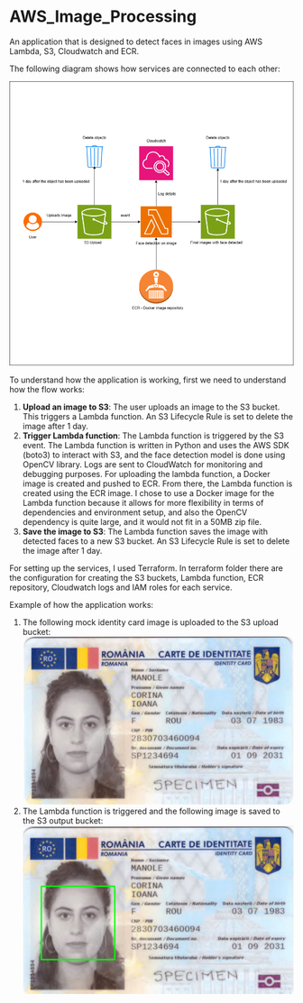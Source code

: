 # AWS_Image_Processing
An application that is designed to detect faces in images using AWS Lambda, S3, Cloudwatch and ECR. 

The following diagram shows how services are connected to each other:

![Services_Diagram.png](images/Services_Diagram.png)

To understand how the application is working, first we need to understand how the flow works:

1. **Upload an image to S3**: The user uploads an image to the S3 bucket. This triggers a Lambda function. 
An S3 Lifecycle Rule is set to delete the image after 1 day.
2. **Trigger Lambda function**: The Lambda function is triggered by the S3 event.
The Lambda function is written in Python and uses the AWS SDK (boto3) to interact with S3, and the face detection model is done using OpenCV library.
Logs are sent to CloudWatch for monitoring and debugging purposes.
For uploading the lambda function, a Docker image is created and pushed to ECR. From there, the Lambda function is created using the ECR image.
I chose to use a Docker image for the Lambda function because it allows for more flexibility in terms of dependencies and environment setup, and also the OpenCV dependency is quite large, and it would not fit in a 50MB zip file.
3. **Save the image to S3**: The Lambda function saves the image with detected faces to a new S3 bucket.
An S3 Lifecycle Rule is set to delete the image after 1 day.

For setting up the services, I used Terraform. In terraform folder there are the configuration for creating the S3 buckets,
Lambda function, ECR repository, Cloudwatch logs and IAM roles for each service.

Example of how the application works:
1. The following mock identity card image is uploaded to the S3 upload bucket:
![Identity_Card.png](images/Identity_Card.png)
2. The Lambda function is triggered and the following image is saved to the S3 output bucket:
![Face_Detection.png](images/Face_Detection.png)